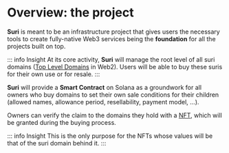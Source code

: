 # Overview: the project

**Suri** is meant to be an infrastructure project that gives users the necessary tools to create fully-native Web3
services being the **foundation** for all the projects built on top.

::: info Insight
At its core activity, **Suri** will manage the root level of all suri domains ([Top Level Domains][TLD] in Web2). Users
will be able to buy these suris for their own use or for resale.
:::

**Suri** will provide a **Smart Contract** on Solana as a groundwork for all owners who buy domains to set their own
sale conditions for their children (allowed names, allowance period, resellability, payment model, ...).

Owners can verify the claim to the domains they hold with a [NFT](/en/domains/nfts), which will be granted during the
buying process.

::: info Insight
This is the only purpose for the NFTs whose values will be that of the suri domain behind it.
:::

[TLD]: https://en.wikipedia.org/wiki/Top-level_domain